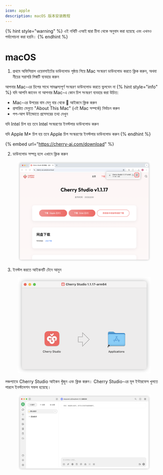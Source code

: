 ```yaml
---
icon: apple
description: macOS 版本安装教程
---
```


{% hint style="warning" %}
এই নথিটি এআই দ্বারা চীনা থেকে অনুবাদ করা হয়েছে এবং এখনও পর্যালোচনা করা হয়নি।
{% endhint %}

# macOS

1. প্রথমে অফিসিয়াল ওয়েবসাইটের ডাউনলোড পৃষ্ঠায় গিয়ে Mac সংস্করণ ডাউনলোড করতে ক্লিক করুন, অথবা নীচের সরাসরি লিঙ্কটি ব্যবহার করুন

আপনার Mac-এর চিপের সাথে সামঞ্জস্যপূর্ণ সংস্করণ ডাউনলোড করতে ভুলবেন না
{% hint style="info" %}
যদি আপনি জানেন না আপনার Mac-এ কোন চিপ সংস্করণ ব্যবহার করা উচিত:

* Mac-এর উপরের বাম মেনু বার থেকে  আইকনে ক্লিক করুন
* প্রসারিত মেনুতে "About This Mac" (এই Mac সম্পর্কে) নির্বাচন করুন
* পপ-আপ উইন্ডোতে প্রসেসরের তথ্য দেখুন

যদি Intel চিপ হয় তবে Intel সংস্করণের ইনস্টলার ডাউনলোড করুন

যদি Apple M* চিপ হয় তবে Apple চিপ সংস্করণের ইনস্টলার ডাউনলোড করুন
{% endhint %}

{% embed url="https://cherry-ai.com/download" %}

2. ডাউনলোড সম্পন্ন হলে এখানে ক্লিক করুন

<figure><img src="../../.gitbook/assets/Mac下载.png" alt=""><figcaption></figcaption></figure>

3. ইনস্টল করতে আইকনটি টেনে আনুন

<figure><img src="../../.gitbook/assets/Mac拖拽安装.png" alt=""><figcaption></figcaption></figure>

লঞ্চপ্যাডে Cherry Studio আইকন খুঁজুন এবং ক্লিক করুন। Cherry Studio-এর মূল ইন্টারফেস খুলতে পারলে ইনস্টলেশন সফল হয়েছে।

<figure><img src="../../.gitbook/assets/Mac安装成功.png" alt=""><figcaption></figcaption></figure>